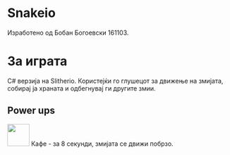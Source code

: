 # Snakeio
Изработено од Бобан Богоевски 161103.

<h1>За играта</h1>
C# верзија на Slitherio. Користејќи го глушецот за движење на змијата, собирај ја храната и одбегнувај ги другите змии. 

<h2>Power ups</h2>
<img src="https://i.imgur.com/qfWeXHC.png" style="width:50px;"> Кафе - за 8 секунди, змијата се движи побрзо.


